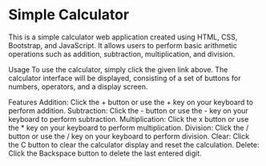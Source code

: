 # Simple Calculator

This is a simple calculator web application created using HTML, CSS, Bootstrap, and JavaScript. It allows users to perform basic arithmetic operations such as addition, subtraction, multiplication, and division.

Usage
To use the calculator, simply click the given link above. The calculator interface will be displayed, consisting of a set of buttons for numbers, operators, and a display screen.

Features
Addition: Click the + button or use the + key on your keyboard to perform addition.
Subtraction: Click the - button or use the - key on your keyboard to perform subtraction.
Multiplication: Click the x button or use the * key on your keyboard to perform multiplication.
Division: Click the / button or use the / key on your keyboard to perform division.
Clear: Click the C button to clear the calculator display and reset the calculation.
Delete: Click the Backspace button  to delete the last entered digit.
